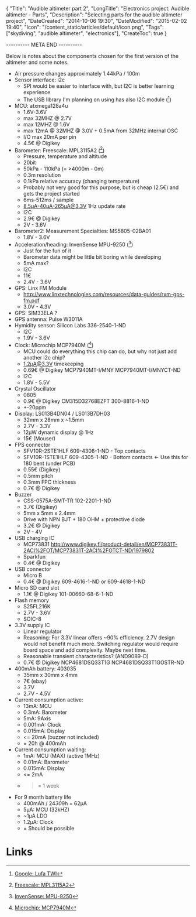 {
    "Title": "Audible altimeter part 2",
    "LongTitle": "Electronics project: Audible altimeter - Parts",
    "Description": "Selecting parts for the audible altimeter project",
    "DateCreated": "2014-10-06 19:30",
    "DateModified": "2015-02-02 19:40",
    "Icon": "/content_static/articles/default/icon.png",
    "Tags": ["skydiving", "audible altimeter", "electronics"],
    "CreateToc": true
}

---------- META END ----------

Below is notes about the components chosen for the first version of the
altimeter and some notes.

* Air pressure changes approximately 1.44kPa / 100m
* Sensor interface: i2c
    * SPI would be easier to interface with, but I2C is better learning experience
    * The USB library I'm planning on using has also I2C module ([^lufa-twi])
* MCU: atxmega128a4u
    * 1.6V-3.6V
    * max 32MHZ @ 2.7V
    * max 12MHZ @ 1.6V
    * max 12mA @ 32MHZ @ 3.0V + 0.5mA from 32MHz internal OSC
    * I/O max 20mA per pin
    * 4.5€ @ Digikey
* Barometer: Freescale: MPL3115A2 ([^MPL3115A2])
    * Pressure, temperature and altitude
    * 20bit
    * 50kPa - 110kPa (= >4000m - 0m)
    * 0.3m resolution
    * 0.1kPa relative accuracy (changing temperature)
    * Probably not very good for this purpose, but is cheap (2.5€) and gets the project started
    * 6ms-512ms / sample
    * 8.5µA-40µA-265µA@3.3V 1Hz update rate
    * I2C
    * 2.9€ @ Digikey
    * 2V - 3.6V
* Barometer2: Measurement Specialties: MS5805-02BA01
    * 1.8V - 3.6V
* Acceleration/heading: InvenSense MPU-9250 ([^MPU9250])
    * Just for the fun of it
    * Barometer data might be little bit boring while developing
    * 5mA max?
    * I2C
    * 11€
    * 2.4V - 3.6V
* GPS: Linx FM Module
    * http://www.linxtechnologies.com/resources/data-guides/rxm-gps-fm.pdf
    * 3.0V - 4.3V
* GPS: SIM33ELA ?
* GPS antenna: Pulse W3011A
* Hymidity sensor: Silicon Labs 336-2540-1-ND
    * I2C
    * 1.9V - 3.6V
* Clock: Microchip MCP7940M ([^CLOCK])
    * MCU could do everything this chip can do, but why not just add another i2c chip?
    * 1.2µA@3.3V timekeeping
    * 0.69€ @ Digikey MCP7940MT-I/MNY MCP7940MT-I/MNYCT-ND
    * I2C
    * 1.8V - 5.5V
* Crystal Oscillator
    * 0805
    * 0.9€ @ Digikey CM315D32768EZFT 300-8816-1-ND
    * +-20ppm
* Display: LS013B4DN04 / LS013B7DH03
    * 32mm x 28mm x ~1.5mm
    * 2.7V - 3.3V
    * 12µW dynamic display @ 1Hz
    * 15€ (Mouser)
* FPS connector
    * SFV10R-2STE1HLF 609-4306-1-ND - Top contacts
    * SFV10R-1STE1HLF 609-4305-1-ND - Bottom contacts <- Use this for 180 bent (under PCB)
    * 0.55€ (Digikey)
    * 0.5mm pitch
    * 0.3mm FPC thickness
    * 0.7€ @ Digikey
* Buzzer
    * CSS-0575A-SMT-TR 102-2201-1-ND
    * 3.7€ (Digikey)
    * 5mm x 5mm x 2.4mm
    * Drive with NPN BJT + 180 OHM + protective diode
    * 3.2€ @ Digikey
    * 2V - 4V
* USB charging IC
    * MCP73831 http://www.digikey.fi/product-detail/en/MCP73831T-2ACI%2FOT/MCP73831T-2ACI%2FOTCT-ND/1979802
    * Sparkfun
    * 0.4€ @ Digikey
* USB connector
    * Micro B
    * 0.4€ @ Digikey 609-4616-1-ND or 609-4618-1-ND
* Micro SD card slot
    * 1.1€ @ Digikey 101-00660-68-6-1-ND
* Flash memory
    * S25FL216K
    * 2.7V - 3.6V
    * SOIC-8
* 3.3V supply IC
    * Linear regulator
    * Reasoning: For 3.3V linear offers ~90% efficiency. 2.7V design would not
      benefit much more. Switching regulator would require board space
      and add complexity. Maybe next time.
    * Reasonable transient characteristics? (AND9089-D)
    * 0.7€ @ Digikey NCP4681DSQ33T1G NCP4681DSQ33T1GOSTR-ND
* 400mAh battery: 403035
    * 35mm x 30mm x 4mm
    * 7€ (ebay)
    * 3.7V
    * 2.7V - 4.5V
* Current consumption active:
    * 13mA: MCU
    * 0.3mA: Barometer
    * 5mA: 9Axis
    * 0.001mA: Clock
    * 0.015mA: Display
    * <= 20mA (buzzer not included)
    * = 20h @ 400mAh
* Current consumption waiting:
    * 1mA: MCU (MAX) (active 1MHz)
    * 0.01mA: Barometer
    * 0.015mA: Display
    * <= 2mA
    * >= 1 week
* For 9 month battery life
    * 400mAh / 24*30*9h = 62µA
    * 5µA: MCU (32kHZ)
    * ~1µA LDO
    * 1.2µA: Clock
    * = Should be possible
# Links
[^MPL3115A2]: [Freescale: MPL3115A2](http://www.digikey.fi/product-detail/en/MPL3115A2/MPL3115A2-ND/2817529)
[^MPU9250]: [InvenSense: MPU-9250](http://www.digikey.fi/product-detail/en/MPU-9150/1428-1009-1-ND/4038014)
[^CLOCK]: [Microchip: MCP7940M](http://www.digikey.fi/product-detail/en/MCP7940MT-I%2FMNY/MCP7940MT-I%2FMNYCT-ND/3176850)
[^lufa-twi]: [Google: Lufa TWI](https://www.google.fi/search?q=TWI+Peripheral+Driver+xmega)
[^sharp]: [Sharp Memory LCD](http://www.sharpmemorylcd.com/resources/ls013b4dn04_application_info.pdf)
